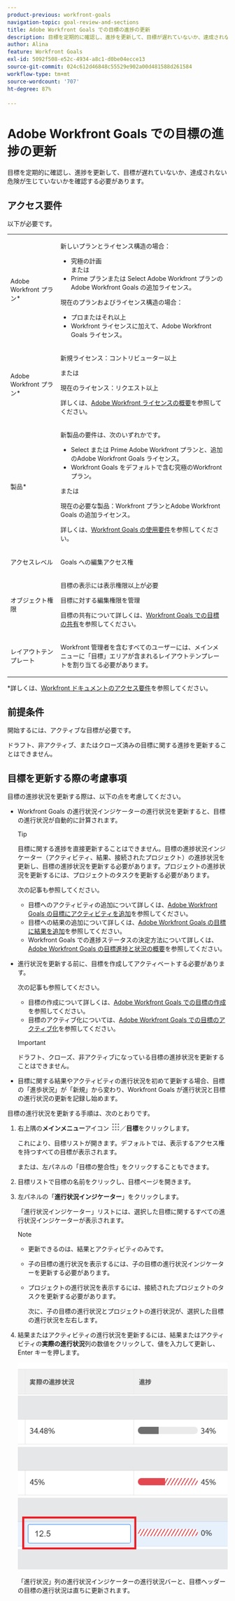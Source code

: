 ```yaml
---
product-previous: workfront-goals
navigation-topic: goal-review-and-sections
title: Adobe Workfront Goals での目標の進捗の更新
description: 目標を定期的に確認し、進捗を更新して、目標が遅れていないか、達成されない危険が生じていないかを確認する必要があります。
author: Alina
feature: Workfront Goals
exl-id: 5092f508-e52c-4934-a8c1-d0be04ecce13
source-git-commit: 024c612d46848c55529e902a00d481588d261584
workflow-type: tm+mt
source-wordcount: '707'
ht-degree: 87%

---
```


# Adobe Workfront Goals での目標の進捗の更新

目標を定期的に確認し、進捗を更新して、目標が遅れていないか、達成されない危険が生じていないかを確認する必要があります。

<!--And: take this last sentence ^^ out when you update this for goal redesign production.-->

## アクセス要件

以下が必要です。

<table style="table-layout:auto">
<col>
</col>
<col>
</col>
<tbody>
 <tr> 
   <td role="rowheader">Adobe Workfront プラン*</td> 
   <td> 
   <p>新しいプランとライセンス構造の場合：
  <ul><li>究極の計画 </li>
  または
  <li>Prime プランまたは Select Adobe Workfront プランのAdobe Workfront Goals の追加ライセンス。 </li></ul> </p>
<p>現在のプランおよびライセンス構造の場合： 
<ul><li> プロまたはそれ以上 </li>
  <li>Workfront ライセンスに加えて、Adobe Workfront Goals ライセンス。</li></ul></p>
   </td> 
  </tr>
 <tr>
 <td role="rowheader">Adobe Workfront プラン*</td>
 <td>
 <p>新規ライセンス：コントリビューター以上</p>
 または
 <p>現在のライセンス：リクエスト以上</p> <p>詳しくは、<a href="../../administration-and-setup/add-users/access-levels-and-object-permissions/wf-licenses.md" class="MCXref xref">Adobe Workfront ライセンスの概要</a>を参照してください。</p> </td>
 </tr>
 <tr>
 <td role="rowheader">製品*</td>
 <td>
 <p> 新製品の要件は、次のいずれかです。 </p>
<ul>
<li>Select または Prime Adobe Workfront プランと、追加のAdobe Workfront Goals ライセンス。</li>
<li>Workfront Goals をデフォルトで含む究極のWorkfront プラン。 </li></ul>
 <p>または</p>
 <p>現在の必要な製品：Workfront プランとAdobe Workfront Goals の追加ライセンス。 </p> <p>詳しくは、<a href="../../workfront-goals/goal-management/access-needed-for-wf-goals.md" class="MCXref xref">Workfront Goals の使用要件</a>を参照してください。 </p> </td>
 </tr>
 <tr>
 <td role="rowheader">アクセスレベル</td>
 <td> <p>Goals への編集アクセス権</p></td>
 </tr>
 <tr data-mc-conditions="">
 <td role="rowheader">オブジェクト権限</td>
 <td>
  <div>
  <p>目標の表示には表示権限以上が必要</p>
  <p>目標に対する編集権限を管理</p>
  <p>目標の共有について詳しくは、<a href="../../workfront-goals/workfront-goals-settings/share-a-goal.md" class="MCXref xref">Workfront Goals での目標の共有</a>を参照してください。 </p>
  </div> </td>
 </tr>
<tr>
   <td role="rowheader"><p>レイアウトテンプレート</p></td>
   <td> <p>Workfront 管理者を含むすべてのユーザーには、メインメニューに「目標」エリアが含まれるレイアウトテンプレートを割り当てる必要があります。 </p>  
</td>
  </tr>
</tbody>
</table>

*詳しくは、[Workfront ドキュメントのアクセス要件](/help/quicksilver/administration-and-setup/add-users/access-levels-and-object-permissions/access-level-requirements-in-documentation.md)を参照してください。

## 前提条件

開始するには、アクティブな目標が必要です。

ドラフト、非アクティブ、またはクローズ済みの目標に関する進捗を更新することはできません。

## 目標を更新する際の考慮事項

目標の進捗状況を更新する際は、以下の点を考慮してください。

* Workfront Goals の進行状況インジケーターの進行状況を更新すると、目標の進行状況が自動的に計算されます。

  >[!TIP]
  >
  >目標に関する進捗を直接更新することはできません。目標の進捗状況インジケーター（アクティビティ、結果、接続されたプロジェクト）の進捗状況を更新し、目標の進捗状況を更新する必要があります。プロジェクトの進捗状況を更新するには、プロジェクトのタスクを更新する必要があります。

  次の記事も参照してください。

   * 目標へのアクティビティの追加について詳しくは、[Adobe Workfront Goals の目標にアクティビティを追加](../../workfront-goals/results-and-activities/add-activities-to-goals.md)を参照してください。
   * 目標への結果の追加について詳しくは、[Adobe Workfront Goals の目標に結果を追加](../../workfront-goals/results-and-activities/add-results-to-goals.md)を参照してください。
   * Workfront Goals での進捗ステータスの決定方法について詳しくは、[Adobe Workfront Goals の目標進捗と状況の概要](../../workfront-goals/goal-management/calculate-goal-progress.md)を参照してください。

* 進行状況を更新する前に、目標を作成してアクティベートする必要があります。

  次の記事も参照してください。

   * 目標の作成について詳しくは、[Adobe Workfront Goals での目標の作成](../../workfront-goals/goal-management/create-goals.md)を参照してください。
   * 目標のアクティブ化については、[Adobe Workfront Goals での目標のアクティブ化](../../workfront-goals/goal-management/activate-goals.md)を参照してください。

  >[!IMPORTANT]
  >
  >ドラフト、クローズ、非アクティブになっている目標の進捗状況を更新することはできません。

* 目標に関する結果やアクティビティの進行状況を初めて更新する場合、目標の「進歩状況」が「新規」から変わり、Workfront Goals が進行状況と目標の進行状況の更新を記録し始めます。

<!--

## Update goal progress by using Check-in in the Production environment

>[!IMPORTANT]
>
> <span class="preview"> The Check-in functionality has been removed from the Preview environment and will be removed from Workfront Goals with the 23.1 release. See the [Update goal progress in the Preview environment](#update-goal-progress-in-the-preview-environment) section in this article to update goal progress in Preview. </span>


You can check in on goals at the individual goal level, or you can check in on multiple goals from the Check-in section of Workfront Goals.

* [Update individual goals](#update-individual-goals) 
* [Update goals in the Check-in section](#update-goals-in-the-check-in-section)

### Update individual goals {#update-individual-goals}

When you check in on a goal at the goal level, you can update the progress of the results and activities that are assigned to you or other users.

For information about how to update additional information about results and activities, see [Edit results and activities in Adobe Workfront Goals](../../workfront-goals/results-and-activities/edit-results-and-activities.md).

1. Click the **Main Menu** icon ![](assets/main-menu-icon.png) > **Goals** in the upper-right corner.

   (!-- Add this when Shell is available to all: or (if available), click the **Main Menu** icon ![Main menu icon](../goal-review-and-workfront-goals-sections/assets/three-line-main-menu-icon.png) in the upper-left corner)
   --)

   This opens the Workfront Goals area.

   All goals display by default. 

1. (Optional) Click any of the following sections in the left panel to access a list of goals:

   * Goal Alignment 
   * Pulse 
   * Check-in

   Or

   From the Goal List, click the name of a goal to open the **Goal Details** panel on the right.

   >[!TIP]
   >
   >You must have Edit access to Goals in your Access Level to view the Check-in section or the Check in button.

1. Click **Check in**.

   ![](assets/check-in-link-inside-goal-details-highlighted-350x156.png)

   The progress of results and activities becomes editable.

1. Update the current progress on each of the results. Depending on what type of result you selected, you can do one of the following:

   * Update the quantity 
   * Update the currency amount
   * Update the percent complete

1. Update the percent complete on the Manual progress bar activity.

   >[!TIP]
   >
   >When you add projects as activities to your goals, you cannot manually update projects at the goal level. Workfront automatically updates project progress based on the project of their tasks. When the project percent complete updates in Workfront, the goal progress associated with the project also updates automatically.

1. Click **Back to Summary** to return to the Goal Details panel.

   Your goal progress updates as you update the results and activities of your goal. 

1. Click the **X icon** in the upper-right corner of the Goal Details panel to close it.

### Update goals in the Check-in section {#update-goals-in-the-check-in-section}

You can use the Check-in section to check in on goals when you want to quickly provide updates for several goals at the same time.

>[!TIP]
>
>You can access the Check-in section from any of the following sections:
>
>* Goal List 
>* Goal Alignment 
>* Pulse 
>

When you check in on a goal in the Check-in section, you can update the progress of the results and activities that are assigned only to you. You cannot update the progress of results and activities that are assigned to other users in this section.

1. Click the **Main Menu** icon ![](assets/main-menu-icon.png) > **Goals** in the upper-right corner.

   (!-- Add this when Shell is available to all: or (if available), click the **Main Menu** icon ![Main menu icon](../goal-review-and-workfront-goals-sections/assets/three-line-main-menu-icon.png) in the upper-left corner)
   --)

   This opens the Workfront Goals area and the Goal List section displays by default. 

1. Click Check-in in the left panel.

   Or

   (Conditional) If you are in the Goal List, Goal Alignment, or Pulse sections, click the **Check in** button in the upper-right of the screen. This opens the Check-in section.

   ![](assets/check-in-button-highlighted-350x102.png)

   Goals display in a list and results and activities are listed under each goal.

   ![](assets/check-in-page-with-show-all-aligned-goals-link-350x178.png)

1. (Optional) Click **Show all results**, **Show all activities**, or **Show all aligned goals** to the far right of the goal name to display all results, activities, and aligned goals of a goal whose progress you want to update.

   >[!CAUTION]
   >
   >You cannot directly update aligned goals, but you can update their results and activities.

1. Update the current progress on each of the results assigned to you. Depending on what type of result you selected, you can do one of the following:

   * Update the quantity 
   * Update the currency amount
   * Update the percent complete

   The result and the goal progress updated automatically and you receive a confirmation of your changes.

1. Update the percent complete on your Manual progress bar activity.

   >[!TIP]
   >
   >When you add projects as activities to your goals, you cannot manually update projects at the goal level. Workfront automatically updates project progress based on the project of their tasks. When the project percent complete updates in Workfront, the goal progress associated with the project also updates automatically.

   The activity and the goal progress updated automatically and you receive a confirmation of your changes.

1. (Optional) Add a comment for your goal, then click **Post** to save your comment.

-->

目標の進行状況を更新する手順は、次のとおりです。

1. 右上隅の&#x200B;**メインメニュー**&#x200B;アイコン ![](assets/main-menu-icon.png)／**目標**&#x200B;をクリックします。

   <!-- Add this when Shell is available to all: or (if available), click the **Main Menu** icon ![Main menu icon](../goal-review-and-workfront-goals-sections/assets/three-line-main-menu-icon.png) in the upper-left corner)
   -->

   これにより、目標リストが開きます。デフォルトでは、表示するアクセス権を持つすべての目標が表示されます。

   または、左パネルの「目標の整合性」をクリックすることもできます。

1. 目標リストで目標の名前をクリックし、目標ページを開きます。
1. 左パネルの「**進行状況インジケーター**」をクリックします。

   「進行状況インジケーター」リストには、選択した目標に関するすべての進行状況インジケーターが表示されます。

   >[!NOTE]
   >
   >  * 更新できるのは、結果とアクティビティのみです。
   >  * 子の目標の進行状況を表示するには、子の目標の進行状況インジケーターを更新する必要があります。
   >  * プロジェクトの進行状況を表示するには、接続されたプロジェクトのタスクを更新する必要があります。
   >   
   >    次に、子の目標の進行状況とプロジェクトの進行状況が、選択した目標の進行状況を左右します。


1. 結果またはアクティビティの進行状況を更新するには、結果またはアクティビティの&#x200B;**実際の進行状況**&#x200B;列の数値をクリックして、値を入力して更新し、Enter キーを押します。

   ![](assets/actual-progress-result-updating-highlighted-unshimmed.png)

   「進行状況」列の進行状況インジケーターの進行状況バーと、目標ヘッダーの目標の進行状況は直ちに更新されます。

